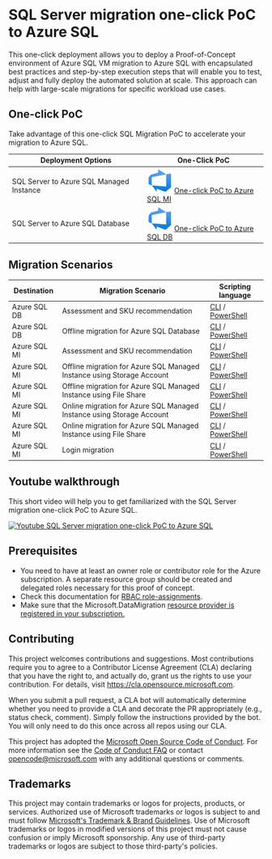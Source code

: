# SQL Server migration one-click PoC to Azure SQL

This one-click deployment allows you to deploy a Proof-of-Concept environment of Azure SQL VM migration to Azure SQL with encapsulated best practices and step-by-step execution steps that will enable you to test, adjust and fully deploy the automated solution at scale.
This approach can help with large-scale migrations for specific workload use cases.

## One-click PoC

Take advantage of this one-click SQL Migration PoC to accelerate your migration to Azure SQL.

|Deployment Options                         | One-Click PoC  |
|---------                                  | ---------      |
| SQL Server to Azure SQL Managed Instance  | [![One-click PoC to Azure SQL MI](./media/Azure-DevOps.svg)](./AzureSQLMI/deploy/README.md) [One-click PoC to Azure SQL MI](./AzureSQLMI/deploy/README.md)         |
| SQL Server to Azure SQL Database          | [![One-click PoC to Azure SQL DB](./media/Azure-DevOps.svg)](./AzureSQLDB/deploy/README.md) [One-click PoC to Azure SQL DB](./AzureSQLDB/deploy/README.md)         |

## Migration Scenarios

| Destination | Migration Scenario | Scripting language |
|---------    |---------           |---------           |
|Azure SQL DB | Assessment and SKU recommendation | [CLI](./AzureSQLDB/assessment/CLI/azuresqldb-assessment-sku-using-cli.md) / [PowerShell](./AzureSQLDB/assessment/PowerShell/azuresqldb-assessment-sku-using-ps.md) |
|Azure SQL DB | Offline migration for Azure SQL Database | [CLI](./AzureSQLDB/migration/CLI/azuresqldb-offline-migration-using-cli.md) / [PowerShell](/AzureSQLDB/migration/PowerShell/azuresqldb-offline-migration-using-ps.md)|
|Azure SQL MI | Assessment and SKU recommendation | [CLI](./AzureSQLMI/assessment/CLI/azuresqlmi-assessment-sku-using-cli.md) / [PowerShell](./AzureSQLMI/assessment/PowerShell/azuresqlmi-assessment-sku-using-ps.md) |
|Azure SQL MI | Offline migration for Azure SQL Managed Instance using Storage Account | [CLI](./AzureSQLMI/migration/CLI/azuresqlmi-offline-migration-using-azure-storage-cli.md) / [PowerShell](/AzureSQLMI/migration/PowerShell/azuresqlmi-offline-migration-using-azure-storage-ps.md)|
|Azure SQL MI | Offline migration for Azure SQL Managed Instance using File Share | [CLI](./AzureSQLMI/migration/CLI/azuresqlmi-offline-migration-using-file-share-cli.md) / [PowerShell](/AzureSQLMI/migration/PowerShell/azuresqlmi-offline-migration-using-file-share-ps.md) |
|Azure SQL MI | Online migration for Azure SQL Managed Instance using Storage Account | [CLI](./AzureSQLMI/migration/CLI/azuresqlmi-offline-migration-using-azure-storage-cli.md) / [PowerShell](/AzureSQLMI/migration/PowerShell/azuresqlmi-online-migration-using-azure-storage-ps.md)|
|Azure SQL MI | Online migration for Azure SQL Managed Instance using File Share | [CLI](./AzureSQLMI/migration/CLI/azuresqlmi-offline-migration-using-file-share-cli.md) / [PowerShell](/AzureSQLMI/migration/PowerShell/azuresqlmi-offline-migration-using-file-share-ps.md)
|Azure SQL MI | Login migration | [CLI](./AzureSQLMI/migration/CLI/azuresqlmi-login-migration-using-cli.md) / [PowerShell](/AzureSQLMI/migration/PowerShell/azuresqlmi-login-migration-using-ps.md) |

## Youtube walkthrough

This short video will help you to get familiarized with the SQL Server migration one-click PoC to Azure SQL.

[![Youtube SQL Server migration one-click PoC to Azure SQL](https://img.youtube.com/vi/qHaGY1oP7WU/0.jpg)](https://www.youtube.com/watch?v=qHaGY1oP7WU)

## Prerequisites

- You need to have at least an owner role or contributor role for the Azure subscription. A separate resource group should be created and delegated roles necessary for this proof of concept.
- Check this documentation for [RBAC role-assignments](https://learn.microsoft.com/en-us/azure/role-based-access-control/role-assignments-steps).
- Make sure that the Microsoft.DataMigration [resource provider is registered in your subscription.](https://learn.microsoft.com/en-us/azure/dms/quickstart-create-data-migration-service-portal#register-the-resource-provider)

## Contributing

This project welcomes contributions and suggestions.  Most contributions require you to agree to a
Contributor License Agreement (CLA) declaring that you have the right to, and actually do, grant us
the rights to use your contribution. For details, visit <https://cla.opensource.microsoft.com>.

When you submit a pull request, a CLA bot will automatically determine whether you need to provide
a CLA and decorate the PR appropriately (e.g., status check, comment). Simply follow the instructions
provided by the bot. You will only need to do this once across all repos using our CLA.

This project has adopted the [Microsoft Open Source Code of Conduct](https://opensource.microsoft.com/codeofconduct/).
For more information see the [Code of Conduct FAQ](https://opensource.microsoft.com/codeofconduct/faq/) or
contact [opencode@microsoft.com](mailto:opencode@microsoft.com) with any additional questions or comments.

## Trademarks

This project may contain trademarks or logos for projects, products, or services. Authorized use of Microsoft
trademarks or logos is subject to and must follow
[Microsoft's Trademark & Brand Guidelines](https://www.microsoft.com/en-us/legal/intellectualproperty/trademarks/usage/general).
Use of Microsoft trademarks or logos in modified versions of this project must not cause confusion or imply Microsoft sponsorship.
Any use of third-party trademarks or logos are subject to those third-party's policies.

